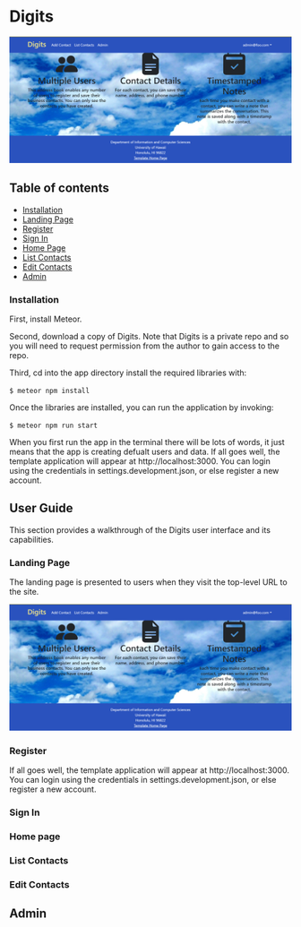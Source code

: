 # Digits

<img src="doc/landingpage.png">

## Table of contents

* [Installation](#installation)
* [Landing Page](#landing)
* [Register](#register)
* [Sign In](#signin)
* [Home Page](#homepage)
* [List Contacts](#listcontacts)
* [Edit Contacts](#editcontacts)
* [Admin](#admin)


### Installation 

First, install Meteor.

Second, download a copy of Digits. Note that Digits is a private repo and so you will need to request permission from the author to gain access to the repo.

Third, cd into the app directory install the required libraries with:

```$ meteor npm install```

Once the libraries are installed, you can run the application by invoking:

```$ meteor npm run start```

When you first run the app in the terminal there will be lots of words, it just means that the app is creating defualt users and data.  If all goes well, the template application will appear at http://localhost:3000. You can login using the credentials in settings.development.json, or else register a new account.

## User Guide

This section provides a walkthrough of the Digits user interface and its capabilities.

### Landing Page

The landing page is presented to users when they visit the top-level URL to the site.

![](doc/landingpage.png)

### Register

If all goes well, the template application will appear at http://localhost:3000. You can login using the credentials in settings.development.json, or else register a new account.




### Sign In



### Home page



### List Contacts



### Edit Contacts





## Admin
